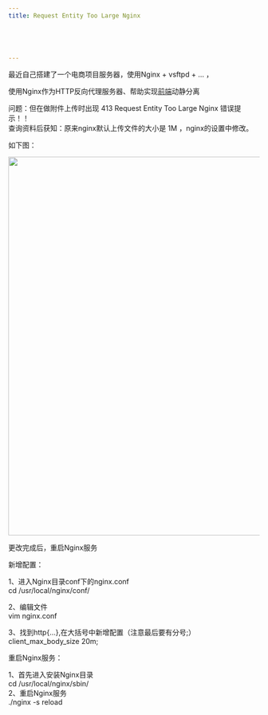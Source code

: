 ```yaml
---
title: Request Entity Too Large Nginx





---
```

最近自己搭建了一个电商项目服务器，使用Nginx + vsftpd + &#8230; ，

使用Nginx作为HTTP反向代理服务器、帮助实现[前端](https://www.w3cdoc.com)动静分离

问题：但在做附件上传时出现 413 Request Entity Too Large Nginx 错误提示！！  
查询资料后获知：原来nginx默认上传文件的大小是 1M ，nginx的设置中修改。

如下图：


  <img loading="lazy" width="804" height="760" class="alignnone size-full wp-image-5600 shadow" src="https://haomou.oss-cn-beijing.aliyuncs.com/upload/2020/02/img_5e40f8dec0f46.png" data-src="https://haomou.oss-cn-beijing.aliyuncs.com/upload/2020/02/img_5e40f8dec0f46.png?x-oss-process=image/format,webp" alt="" srcset="https://haomou.oss-cn-beijing.aliyuncs.com/upload/2020/02/img_5e40f8dec0f46.png?x-oss-process=image/format,webp 804w, https://haomou.oss-cn-beijing.aliyuncs.com/upload/2020/02/img_5e40f8dec0f46.png?x-oss-process=image/quality,q_50/resize,m_fill,w_300,h_284/format,webp 300w, https://haomou.oss-cn-beijing.aliyuncs.com/upload/2020/02/img_5e40f8dec0f46.png?x-oss-process=image/quality,q_50/resize,m_fill,w_768,h_726/format,webp 768w, https://haomou.oss-cn-beijing.aliyuncs.com/upload/2020/02/img_5e40f8dec0f46.png?x-oss-process=image/quality,q_50/resize,m_fill,w_635,h_600/format,webp 635w" sizes="(max-width: 804px) 100vw, 804px" />

更改完成后，重启Nginx服务

新增配置：

1、进入Nginx目录conf下的nginx.conf  
cd /usr/local/nginx/conf/

2、编辑文件  
vim nginx.conf

3、找到http{&#8230;},在大括号中新增配置（注意最后要有分号;）  
client\_max\_body_size 20m;

重启Nginx服务：

1、首先进入安装Nginx目录  
cd /usr/local/nginx/sbin/  
2、重启Nginx服务  
./nginx -s reload
